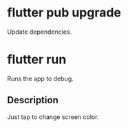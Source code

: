 # flutter pub upgrade

Update dependencies.

# flutter run

Runs the app to debug.

## Description

Just tap to change screen color.
